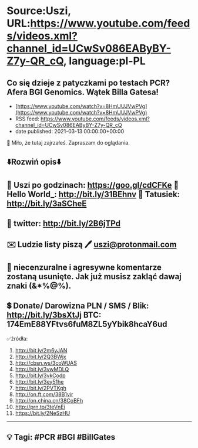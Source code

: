 # Source:Uszi, URL:https://www.youtube.com/feeds/videos.xml?channel_id=UCwSv086EAByBY-Z7y-QR_cQ, language:pl-PL

## Co się dzieje z patyczkami po testach PCR? Afera BGI Genomics. Wątek Billa Gatesa!
 - [https://www.youtube.com/watch?v=8HmUUJVwPVg](https://www.youtube.com/watch?v=8HmUUJVwPVg)
 - RSS feed: https://www.youtube.com/feeds/videos.xml?channel_id=UCwSv086EAByBY-Z7y-QR_cQ
 - date published: 2021-03-13 00:00:00+00:00

🤪 Miło, że tutaj zajrzałeś.  Zapraszam do oglądania.

⬇️Rozwiń opis⬇️
------------------------------------------------------------
👀 Uszi po godzinach: https://goo.gl/cdCFKe
👀 Hello World_: http://bit.ly/31BEhnv
👀 Tatusiek: http://bit.ly/3aSCheE
------------------------------------------------------------
👀 twitter: http://bit.ly/2B6jTPd
------------------------------------------------------------
✉️ Ludzie listy piszą 
🖊️ uszi@protonmail.com
------------------------------------------------------------
👺 niecenzuralne i agresywne komentarze zostaną usunięte.  Jak już musisz zakląć dawaj znaki (&*%@%).
------------------------------------------------------------
💲 Donate/ Darowizna
PLN / SMS / Blik: http://bit.ly/3bsXtJj
BTC: 174EmE88YFtvs6fuM8ZL5yYbik8hcaY6ud
-------------------------------------------------------------
✅źródła:
1. http://bit.ly/2m6yJAN
2. http://bit.ly/2Q3BWjx
3. http://cbsn.ws/3coWUAS
4. http://bit.ly/3vwMDLQ
5. http://bit.ly/3vkCodp
6. http://bit.ly/3ey51he
7. http://bit.ly/2PVTKgh
8. http://on.ft.com/38B1vir
9. http://on.china.cn/38CoBFh
10. http://prn.to/3teVnEi
11. https://bit.ly/2NeSzHU
---------------------------------------------------------------
💡 Tagi: #PCR #BGI #BillGates
--------------------------------------------------------------

